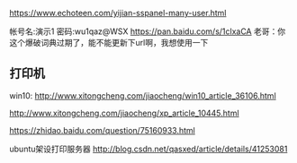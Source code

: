 https://www.echoteen.com/yijian-sspanel-many-user.html


帐号名:演示1
密码:wu1qaz@WSX
https://pan.baidu.com/s/1clxaCA
老哥：你这个爆破词典过期了，能不能更新下url啊，我想使用一下

## 打印机
win10:
http://www.xitongcheng.com/jiaocheng/win10_article_36106.html

http://www.xitongcheng.com/jiaocheng/xp_article_10445.html

https://zhidao.baidu.com/question/75160933.html

ubuntu架设打印服务器
http://blog.csdn.net/qasxed/article/details/41253081
